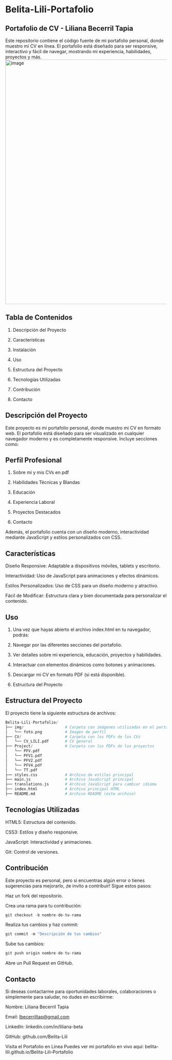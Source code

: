 # Belita-Lili-Portafolio
## Portafolio de CV - Liliana Becerril Tapia
Este repositorio contiene el código fuente de mi portafolio personal, donde muestro mi CV en línea. El portafolio está diseñado para ser responsive, interactivo y fácil de navegar, mostrando mi experiencia, habilidades, proyectos y más.
<img width="1599" height="764" alt="image" src="https://github.com/user-attachments/assets/a0ecd2d9-f04e-4035-aaad-550bd59bdd11" />

## Tabla de Contenidos
1. Descripción del Proyecto

2. Características

3. Instalación

4. Uso

5. Estructura del Proyecto

6. Tecnologías Utilizadas

7. Contribución

8. Contacto

## Descripción del Proyecto
Este proyecto es mi portafolio personal, donde muestro mi CV en formato web. El portafolio está diseñado para ser visualizado en cualquier navegador moderno y es completamente responsive. Incluye secciones como:

## Perfil Profesional

1. Sobre mi y mis CVs en pdf

2. Habilidades Técnicas y Blandas

3. Educación

4. Experiencia Laboral

5. Proyectos Destacados

6. Contacto

Además, el portafolio cuenta con un diseño moderno, interactividad mediante JavaScript y estilos personalizados con CSS.

## Características
Diseño Responsive: Adaptable a dispositivos móviles, tablets y escritorio.

Interactividad: Uso de JavaScript para animaciones y efectos dinámicos.

Estilos Personalizados: Uso de CSS para un diseño moderno y atractivo.

Fácil de Modificar: Estructura clara y bien documentada para personalizar el contenido.

## Uso

1. Una vez que hayas abierto el archivo index.html en tu navegador, podrás:

2. Navegar por las diferentes secciones del portafolio.

3. Ver detalles sobre mi experiencia, educación, proyectos y habilidades.

4. Interactuar con elementos dinámicos como botones y animaciones.

5. Descargar mi CV en formato PDF (si está disponible).

6. Estructura del Proyecto
## Estructura del Proyecto
El proyecto tiene la siguiente estructura de archivos:
```r
Belita-Lili-Portafolio/
├── img/                  # Carpeta con imágenes utilizadas en el portafolio
│   └── foto.png          # Imagen de perfil
├── CV/                   # Carpeta con los PDFs de los CVs
│   └── CV_LILI.pdf       # CV general     
├── Project/              # Carpeta con los PDFs de los proyectos
│   └── PFV.pdf
│   └── PFV1.pdf
│   └── PFV2.pdf
│   └── PFV4.pdf
│   └── TT.pdf    
├── styles.css            # Archivo de estilos principal
├── main.js               # Archivo JavaScript principal
├── translations.js       # Archivo JavaScript para cambiar idioma
├── index.html            # Archivo principal HTML
├── README.md             # Archivo README (este archivo)
```

## Tecnologías Utilizadas

HTML5: Estructura del contenido.

CSS3: Estilos y diseño responsive.

JavaScript: Interactividad y animaciones.

Git: Control de versiones.

## Contribución
Este proyecto es personal, pero si encuentras algún error o tienes sugerencias para mejorarlo, ¡te invito a contribuir! Sigue estos pasos:

Haz un fork del repositorio.

Crea una rama para tu contribución:

```r
git checkout -b nombre-de-tu-rama
```
Realiza tus cambios y haz commit:
```r
git commit -m "Descripción de tus cambios"
```
Sube tus cambios:

```r
git push origin nombre-de-tu-rama
```
Abre un Pull Request en GitHub.


## Contacto
Si deseas contactarme para oportunidades laborales, colaboraciones o simplemente para saludar, no dudes en escribirme:

Nombre: Liliana Becerril Tapia

Email: lbecerriltap@gmail.com

LinkedIn: linkedin.com/in/liliana-beta

GitHub: github.com/Belita-Lili

Visita el Portafolio en Línea
Puedes ver mi portafolio en vivo aquí:
belita-lili.github.io/Belita-Lili-Portafolio
